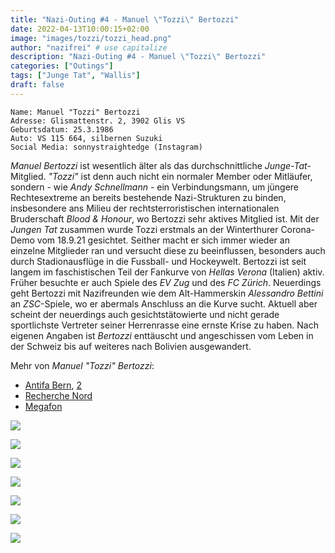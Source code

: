 ```yaml
---
title: "Nazi-Outing #4 - Manuel \"Tozzi\" Bertozzi"
date: 2022-04-13T10:00:15+02:00
image: "images/tozzi/tozzi_head.png"
author: "nazifrei" # use capitalize
description: "Nazi-Outing #4 - Manuel \"Tozzi\" Bertozzi"
categories: ["Outings"]
tags: ["Junge Tat", "Wallis"]
draft: false
---
```


```
Name: Manuel "Tozzi" Bertozzi
Adresse: Glismattenstr. 2, 3902 Glis VS
Geburtsdatum: 25.3.1986
Auto: VS 115 664, silbernen Suzuki
Social Media: sonnystraightedge (Instagram)
```

_Manuel Bertozzi_ ist wesentlich älter als das durchschnittliche _Junge-Tat_-Mitglied. _"Tozzi"_ ist denn auch nicht ein normaler Member oder Mitläufer, sondern - wie _Andy Schnellmann_ - ein Verbindungsmann, um jüngere Rechtesextreme an bereits bestehende Nazi-Strukturen zu binden, insbesondere ans Milieu der rechtsterroristischen internationalen Bruderschaft _Blood & Honour_, wo Bertozzi sehr aktives Mitglied ist. Mit der _Jungen Tat_ zusammen wurde Tozzi erstmals an der Winterthurer Corona-Demo vom 18.9.21 gesichtet. Seither macht er sich immer wieder an einzelne Mitglieder ran und versucht diese zu beeinflussen, besonders auch durch Stadionausflüge in die Fussball- und Hockeywelt. Bertozzi ist seit langem im faschistischen Teil der Fankurve von _Hellas Verona_ (Italien) aktiv. Früher besuchte er auch Spiele des _EV Zug_ und des _FC Zürich_. Neuerdings geht Bertozzi mit Nazifreunden wie dem Alt-Hammerskin _Alessandro Bettini_ an _ZSC_-Spiele, wo er abermals Anschluss an die Kurve sucht. Aktuell aber scheint der neuerdings auch gesichtstätowierte und nicht gerade sportlichste Vertreter seiner Herrenrasse eine ernste Krise zu haben. Nach eigenen Angaben ist _Bertozzi_ enttäuscht und angeschissen vom Leben in der Schweiz bis auf weiteres nach Bolivien ausgewandert.

Mehr von _Manuel "Tozzi" Bertozzi_:

- [Antifa Bern](https://twitter.com/antifa_bern/status/1487788407556354051), [2](https://twitter.com/antifa_bern/status/1451484700867014656)
- [Recherche Nord](https://twitter.com/recherchenorth/status/1484742105360748547)
- [Megafon](https://twitter.com/Megafon_RS_Bern/status/1484898366882516996)


![](/images/tozzi/tozzi1.jpg)

![](/images/tozzi/tozzi2.jpg)

![](/images/tozzi/tozzi3.jpg)

![](/images/tozzi/tozzi4.png)

![](/images/tozzi/tozzi5.png)

![](/images/tozzi/tozzi6.jpg)

![](/images/tozzi/tozzi7.jpg)